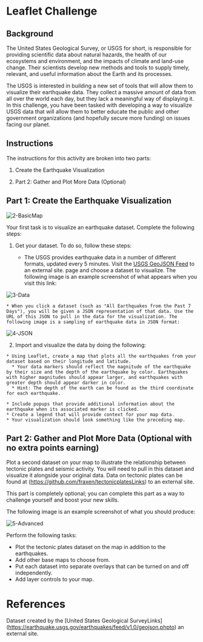 # Leaflet Challenge

## Background
The United States Geological Survey, or USGS for short, is responsible for providing scientific data about natural hazards, the health of our ecosystems and environment, and the impacts of climate and land-use change. Their scientists develop new methods and tools to supply timely, relevant, and useful information about the Earth and its processes.

The USGS is interested in building a new set of tools that will allow them to visualize their earthquake data. They collect a massive amount of data from all over the world each day, but they lack a meaningful way of displaying it. In this challenge, you have been tasked with developing a way to visualize USGS data that will allow them to better educate the public and other government organizations (and hopefully secure more funding) on issues facing our planet.

## Instructions
The instructions for this activity are broken into two parts:
 
 1. Create the Earthquake Visualization

 2. Part 2: Gather and Plot More Data (Optional)
    

## Part 1: Create the Earthquake Visualization

![2-BasicMap](https://github.com/isekmen/leaflet-challenge/assets/101214487/9b4aa3c9-ed41-42c7-a117-b4480b10ac9d)

Your first task is to visualize an earthquake dataset. Complete the following steps:
  1. Get your dataset. To do so, follow these steps:
     
     * The USGS provides earthquake data in a number of different formats, updated every 5 minutes. Visit the [USGS GeoJSON Feed](https://earthquake.usgs.gov/earthquakes/feed/v1.0/geojson.php/) to an external site. page and choose a dataset to visualize. The following image is an example screenshot of what appears when you visit this link:
   
![3-Data](https://github.com/isekmen/leaflet-challenge/assets/101214487/82ee5f8a-ce3e-44d4-9ddc-400e69751f9d)

    * When you click a dataset (such as "All Earthquakes from the Past 7 Days"), you will be given a JSON representation of that data. Use the URL of this JSON to pull in the data for the visualization. The following image is a sampling of earthquake data in JSON format:
    
  ![4-JSON](https://github.com/isekmen/leaflet-challenge/assets/101214487/a9ef8c68-a8b1-450a-8c27-8b3c1587b7d5)

  2. Import and visualize the data by doing the following:

    * Using Leaflet, create a map that plots all the earthquakes from your dataset based on their longitude and latitude.
      * Your data markers should reflect the magnitude of the earthquake by their size and the depth of the earthquake by color. Earthquakes with higher magnitudes should appear larger, and earthquakes with greater depth should appear darker in color.
      * Hint: The depth of the earth can be found as the third coordinate for each earthquake.
  
    * Include popups that provide additional information about the earthquake when its associated marker is clicked.
    * Create a legend that will provide context for your map data.
    * Your visualization should look something like the preceding map.


## Part 2: Gather and Plot More Data (Optional with no extra points earning)
Plot a second dataset on your map to illustrate the relationship between tectonic plates and seismic activity. You will need to pull in this dataset and visualize it alongside your original data. Data on tectonic plates can be found at (https://github.com/fraxen/tectonicplatesLinks) to an external site.

This part is completely optional; you can complete this part as a way to challenge yourself and boost your new skills.

The following image is an example screenshot of what you should produce:

![5-Advanced](https://github.com/isekmen/leaflet-challenge/assets/101214487/248eda31-f7a4-4f18-9561-2e307c7dbb51)

Perform the following tasks:

  * Plot the tectonic plates dataset on the map in addition to the earthquakes.
  * Add other base maps to choose from.
  * Put each dataset into separate overlays that can be turned on and off independently.
  * Add layer controls to your map.

# References
Dataset created by the [United States Geological SurveyLinks] (https://earthquake.usgs.gov/earthquakes/feed/v1.0/geojson.phpto) an external site.
